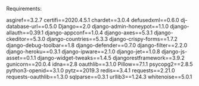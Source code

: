 Requirements:

asgiref==3.2.7
certifi==2020.4.5.1
chardet==3.0.4
defusedxml==0.6.0
dj-database-url==0.5.0
Django==2.0
django-admin-honeypot==1.1.0
django-allauth==0.39.1
django-appconf==1.0.4
django-axes==5.3.1
django-ckeditor==5.3.0
django-countries==5.3.3
django-crispy-forms==1.7.2
django-debug-toolbar==1.8
django-defender==0.7.0
django-filter==2.2.0
django-heroku==0.3.1
django-ipware==2.1.0
django-jet==1.0.8
django-js-asset==0.1.1
django-widget-tweaks==1.4.5
djangorestframework==3.9.2
gunicorn==20.0.4
idna==2.8
oauthlib==3.1.0
Pillow==7.1.1
psycopg2==2.8.5
python3-openid==3.1.0
pytz==2019.3
redis==3.4.1
requests==2.21.0
requests-oauthlib==1.3.0
sqlparse==0.3.1
urllib3==1.24.3
whitenoise==5.0.1

